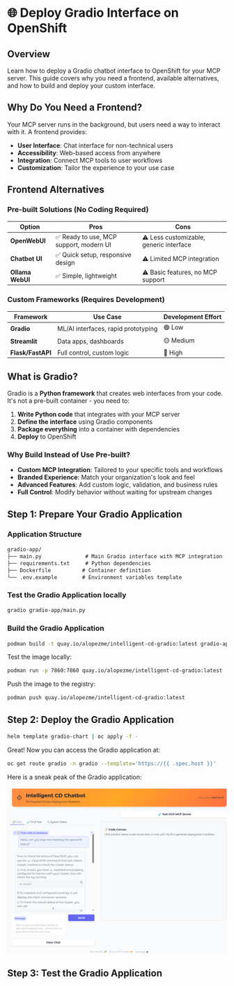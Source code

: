 # 🌐 Deploy Gradio Interface on OpenShift

## Overview

Learn how to deploy a Gradio chatbot interface to OpenShift for your MCP server. This guide covers why you need a frontend, available alternatives, and how to build and deploy your custom interface.

## Why Do You Need a Frontend?

Your MCP server runs in the background, but users need a way to interact with it. A frontend provides:

- **User Interface**: Chat interface for non-technical users
- **Accessibility**: Web-based access from anywhere
- **Integration**: Connect MCP tools to user workflows
- **Customization**: Tailor the experience to your use case

## Frontend Alternatives

### Pre-built Solutions (No Coding Required)

| Option | Pros | Cons |
|--------|------|------|
| **OpenWebUI** | ✅ Ready to use, MCP support, modern UI | ⚠️ Less customizable, generic interface |
| **Chatbot UI** | ✅ Quick setup, responsive design | ⚠️ Limited MCP integration |
| **Ollama WebUI** | ✅ Simple, lightweight | ⚠️ Basic features, no MCP support |

### Custom Frameworks (Requires Development)

| Framework | Use Case | Development Effort |
|-----------|----------|-------------------|
| **Gradio** | ML/AI interfaces, rapid prototyping | 🟢 Low |
| **Streamlit** | Data apps, dashboards | 🟡 Medium |
| **Flask/FastAPI** | Full control, custom logic | 🔴 High |

## What is Gradio?

Gradio is a **Python framework** that creates web interfaces from your code. It's not a pre-built container - you need to:

1. **Write Python code** that integrates with your MCP server
2. **Define the interface** using Gradio components
3. **Package everything** into a container with dependencies
4. **Deploy** to OpenShift

### Why Build Instead of Use Pre-built?

- **Custom MCP Integration**: Tailored to your specific tools and workflows
- **Branded Experience**: Match your organization's look and feel
- **Advanced Features**: Add custom logic, validation, and business rules
- **Full Control**: Modify behavior without waiting for upstream changes



## Step 1: Prepare Your Gradio Application

### Application Structure

```
gradio-app/
├── main.py              # Main Gradio interface with MCP integration
├── requirements.txt     # Python dependencies
├── Dockerfile          # Container definition
└── .env.example        # Environment variables template
```

### Test the Gradio Application locally

```bash
gradio gradio-app/main.py 
```

### Build the Gradio Application

```bash
podman build -t quay.io/alopezme/intelligent-cd-gradio:latest gradio-app 
```

Test the image locally:

```bash
podman run -p 7860:7860 quay.io/alopezme/intelligent-cd-gradio:latest
```

Push the image to the registry:

```bash
podman push quay.io/alopezme/intelligent-cd-gradio:latest
```


## Step 2: Deploy the Gradio Application

```bash
helm template gradio-chart | oc apply -f -
```


Great! Now you can access the Gradio application at:

```bash
oc get route gradio -n gradio --template='https://{{ .spec.host }}'
```

Here is a sneak peak of the Gradio application:

![Gradio Application](./images/gradio-dashboard-example.png)




## Step 3: Test the Gradio Application